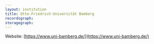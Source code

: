 ```yaml
---
layout: institution
title: Otto-Friedrich-Universität Bamberg
recordsgraph: 
storagegraph: 
---
```


Website: [https://www.uni-bamberg.de/](https://www.uni-bamberg.de/)
